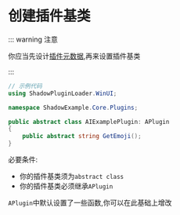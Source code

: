 # 创建插件基类

:::  warning 注意

你应当先设计[插件元数据](/zh/init/metaplugin),再来设置插件基类

:::


```csharp
// 示例代码
using ShadowPluginLoader.WinUI;

namespace ShadowExample.Core.Plugins;

public abstract class AIExamplePlugin: APlugin
{
    public abstract string GetEmoji();
}
```

必要条件:
- 你的插件基类须为`abstract class`
- 你的插件基类必须继承`APlugin`

`APlugin`中默认设置了一些函数,你可以在此基础上增改

